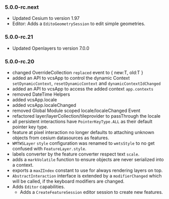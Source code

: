 ###   5.0.0-rc.next
- Updated Cesium to version 1.97
- Editor: Adds a `EditoGeometrySession` to edit simple geometries.

###   5.0.0-rc.21
- Updated Openlayers to version 7.0.0

###   5.0.0-rc.20
- changed OverrideCollection `replaced` event to { new:T, old:T }
- added an API to vcsApp to control the dynamic Context `setDynamicContext`, `resetDynamicContext` and `dynamicContextIdChanged`
- added an API to vcsApp to access the added context `app.contexts`
- removed DateTime Helpers
- added vcsApp.locale 
- added vcsApp.localeChanged
- removed Global Module scoped locale/localeChanged Event
- refactored layer/layerCollection/tileprovider to passThrough the locale
- all persistent interactions have `PointerKeyType.ALL` as their default pointer key type.
- feature at pixel interaction no longer defaults to attaching unknown objects from cesium datasources as features.
- `WMTWSLayer` `style` configuration was renamed to `wmtsStyle` to no get confused with `FeatureLayer.style`.
- labels converter by the feature converter respect text `scale`.
- adds a `markVolatile` function to ensure objects are never serialized into a context.
- exports a `maxZIndex` constant to use for always rendering layers on top.
- `AbstractInteraction` interface is extended by a `modifierChanged` which will be called,
if the keyboard modifiers are changed.
- Adds `Editor` capabilities.
  - Adds a `CreateFeatureSession` editor session to create new features.
